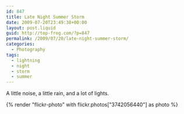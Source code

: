 ```yaml
---
id: 847
title: Late Night Summer Storm
date: 2009-07-20T23:49:38+00:00
layout: post.liquid
guid: http://top-frog.com/?p=847
permalink: /2009/07/20/late-night-summer-storm/
categories:
  - Photography
tags:
  - lightning
  - night
  - storm
  - summer
---
```

A little noise, a little rain, and a lot of lights.

{% render "flickr-photo" with flickr.photos["3742056440"] as photo %}
